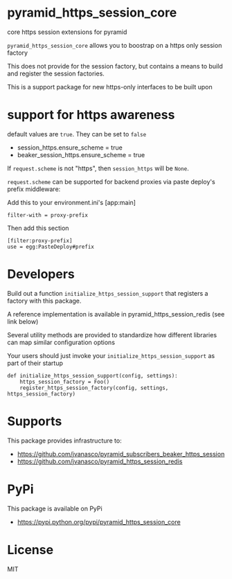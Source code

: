 # pyramid_https_session_core

core https session extensions for pyramid

`pyramid_https_session_core` allows you to boostrap on a https only session factory

This does not provide for the session factory, but contains a means to build and
register the session factories.

This is a support package for new https-only interfaces to be built upon

support for https awareness
===========================

default values are `true`.  They can be set to `false`

*	session_https.ensure_scheme = true
*	beaker_session_https.ensure_scheme = true

If `request.scheme` is not "https", then `session_https` will be `None`.

`request.scheme` can be supported for backend proxies via paste deploy's prefix middleware:

Add this to your environment.ini's [app:main]

	filter-with = proxy-prefix

Then add this section

	[filter:proxy-prefix]
	use = egg:PasteDeploy#prefix


Developers
==========

Build out a function `initialize_https_session_support` that registers a factory with this package.

A reference implementation is available in pyramid_https_session_redis (see link below)

Several utility methods are provided to standardize how different libraries can map similar configuration options

Your users should just invoke your `initialize_https_session_support` as part of their startup

	def initialize_https_session_support(config, settings):
		https_session_factory = Foo()
		register_https_session_factory(config, settings, https_session_factory)

Supports
========

This package provides infrastructure to:

* https://github.com/jvanasco/pyramid_subscribers_beaker_https_session
* https://github.com/jvanasco/pyramid_https_session_redis


PyPi
==========

This package is available on PyPi

* https://pypi.python.org/pypi/pyramid_https_session_core


License
=======

MIT
